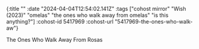 {:title ""
 :date "2024-04-04T12:54:02.141Z"
 :tags ["cohost mirror" "Wish (2023)" "omelas" "the ones who walk away from omelas" "is this anything?"]
 :cohost-id 5417969
 :cohost-url "5417969-the-ones-who-walk-aw"}

The Ones Who Walk Away From Rosas